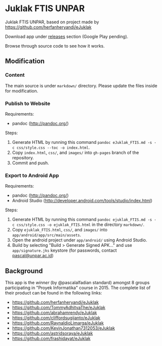 # Juklak FTIS UNPAR

Juklak FTIS UNPAR, based on project made by https://github.com/herfanheryandi/eJuklak

Download app under [releases](https://github.com/ftisunpar/juklak/releases) section (Google Play pending).

Browse through source code to see how it works.

## Modification

### Content

The main source is under `markdown/` directory. Please update the files inside for modification.

### Publish to Website

Requirements:

* pandoc (http://pandoc.org/)

Steps:

1. Generate HTML by running this command `pandoc eJuklak_FTIS.md -s -c css/style.css --toc -o index.html`.
2. Copy `index.html`, `css/`, and `images/` into `gh-pages` branch of the repository.
3. Commit and push.

### Export to Android App

Requirements:

* pandoc (http://pandoc.org/)
* Android Studio (http://developer.android.com/tools/studio/index.html)

Steps:

1. Generate HTML by running this command `pandoc ejuklak_FTIS.md -s -c css/style.css -o ejuklak_FTIS.html` in the directory `markdown/`.
2. Copy `ejuklak_FTIS.html`, `css/`, and `images/` into `app/android/app/src/main/assets`.
3. Open the android project under `app/android/` using Android Studio. 
4. Build by selecting "Build > Generate Signed APK..." and use `app/signature.jks` keystore (for passwords, contact pascal@unpar.ac.id)

## Background

This app is the _winner_ (by @pascalalfadian standard) amongst 8 groups participating in "Proyek Informatika" course in 2015. The complete list of their product can be found in the following links:

* https://github.com/herfanheryandi/eJuklak
* https://github.com/TommyAdhityaThe/eJuklak
* https://github.com/abrahamrendy/eJuklak
* https://github.com/cliffordsugijanto/eJuklak
* https://github.com/RaynaldioLimarga/eJuklak
* https://github.com/KevinJonathan7312053/eJuklak
* https://github.com/astridsoraya/eJuklak
* https://github.com/frashidayat/eJuklak
